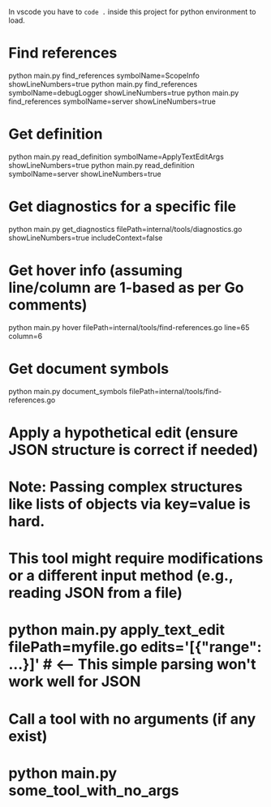 In vscode you have to `code .` inside this project for python environment to load.

# Find references
python main.py find_references symbolName=ScopeInfo showLineNumbers=true
python main.py find_references symbolName=debugLogger showLineNumbers=true
python main.py find_references symbolName=server showLineNumbers=true

# Get definition
python main.py read_definition symbolName=ApplyTextEditArgs showLineNumbers=true
python main.py read_definition symbolName=server showLineNumbers=true

# Get diagnostics for a specific file
python main.py get_diagnostics filePath=internal/tools/diagnostics.go showLineNumbers=true includeContext=false

# Get hover info (assuming line/column are 1-based as per Go comments)
python main.py hover filePath=internal/tools/find-references.go line=65 column=6

# Get document symbols
python main.py document_symbols filePath=internal/tools/find-references.go

# Apply a hypothetical edit (ensure JSON structure is correct if needed)
# Note: Passing complex structures like lists of objects via key=value is hard.
# This tool might require modifications or a different input method (e.g., reading JSON from a file)
# python main.py apply_text_edit filePath=myfile.go edits='[{"range": ...}]' # <-- This simple parsing won't work well for JSON

# Call a tool with no arguments (if any exist)
# python main.py some_tool_with_no_args
